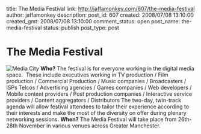 title: The Media Festival
link: http://jaffamonkey.com/607/the-media-festival
author: jaffamonkey
description: 
post_id: 607
created: 2008/07/08 13:10:00
created_gmt: 2008/07/08 13:10:00
comment_status: open
post_name: the-media-festival
status: publish
post_type: post

# The Media Festival

![Media City](http://www.jaffamonkey.co.uk/images/posts/mediacity.gif) **Who?** The festival is for everyone working in the digital media space.  These include executives working in TV production / Film production / Commercial Production / Music companies / Broadcasters / ISPs Telcos / Advertising agencies / Games companies / Web developers / Mobile content providers / Post production companies / Interactive service providers / Content aggregators / Distributors The two-day, twin-track agenda will allow festival attendees to tailor their experience according to their interests and make the most of the diversity on offer during plenary networking sessions. **When?** The Media Festival will take place from 26th-28th November in various venues across Greater Manchester.